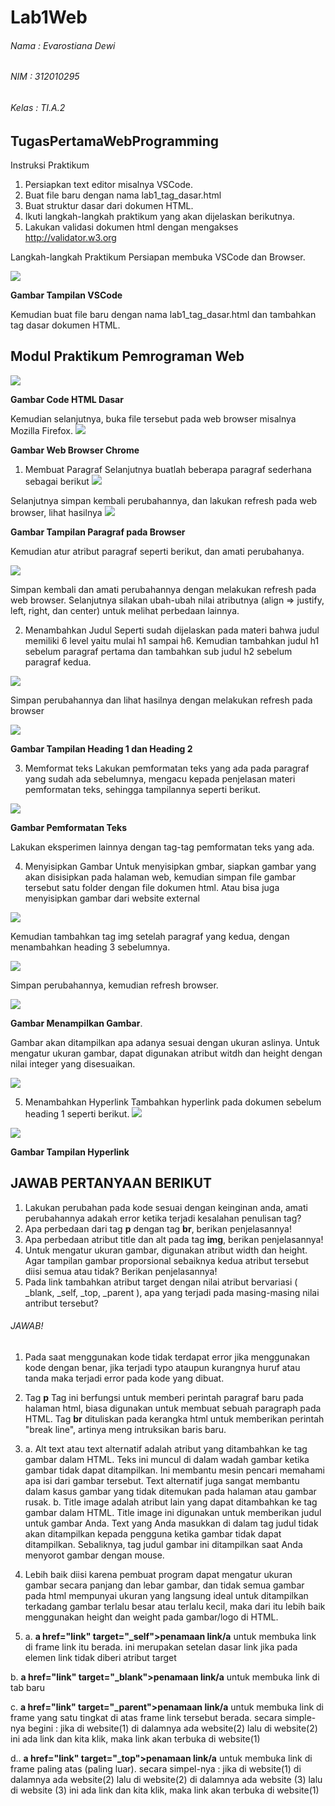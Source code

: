 # Lab1Web
###### Nama : Evarostiana Dewi
###### NIM : 312010295
###### Kelas : TI.A.2

## TugasPertamaWebProgramming

Instruksi Praktikum
1. Persiapkan text editor misalnya VSCode.
2. Buat file baru dengan nama lab1_tag_dasar.html
3. Buat struktur dasar dari dokumen HTML.
4. Ikuti langkah-langkah praktikum yang akan dijelaskan berikutnya.
5. Lakukan validasi dokumen html dengan mengakses http://validator.w3.org

Langkah-langkah Praktikum
Persiapan membuka VSCode dan Browser.

![](images/1.jpg)

**Gambar Tampilan VSCode**

Kemudian buat file baru dengan nama lab1_tag_dasar.html dan tambahkan tag dasar dokumen HTML.

## **Modul Praktikum Pemrograman Web**

![](images/2.jpg)

**Gambar Code HTML Dasar**


Kemudian selanjutnya, buka file tersebut pada web browser misalnya Mozilla Firefox.
![](images/3.jpg)

**Gambar Web Browser Chrome**


1. Membuat Paragraf
Selanjutnya buatlah beberapa paragraf sederhana sebagai berikut
![](images/1membuat%20paragraph.png)

Selanjutnya simpan kembali perubahannya, dan lakukan refresh pada web browser, lihat hasilnya
![](images/4.jpg)

**Gambar Tampilan Paragraf pada Browser**

Kemudian atur atribut paragraf seperti berikut, dan amati perubahanya.

![](images/2menambah%20atribut.png)

Simpan kembali dan amati perubahannya dengan melakukan refresh pada web browser. 
Selanjutnya silakan ubah-ubah nilai atributnya (align => justify, left, right, dan center) untuk melihat 
perbedaan lainnya. 

2. Menambahkan Judul
Seperti sudah dijelaskan pada materi bahwa judul memiliki 6 level yaitu mulai h1 sampai h6. 
Kemudian tambahkan judul h1 sebelum paragraf pertama dan tambahkan sub judul h2 sebelum 
paragraf kedua.

![](images/3menambah%20judul.png)

Simpan perubahannya dan lihat hasilnya dengan melakukan refresh pada browser

![](images/5.jpg)

**Gambar Tampilan Heading 1 dan Heading 2**

3. Memformat teks
Lakukan pemformatan teks yang ada pada paragraf yang sudah ada sebelumnya, mengacu kepada 
penjelasan materi pemformatan teks, sehingga tampilannya seperti berikut.

![](images/6.jpg)

**Gambar Pemformatan Teks**

Lakukan eksperimen lainnya dengan tag-tag pemformatan teks yang ada.

4. Menyisipkan Gambar
Untuk menyisipkan gmbar, siapkan gambar yang akan disisipkan pada halaman web, kemudian 
simpan file gambar tersebut satu folder dengan file dokumen html. Atau bisa juga menyisipkan 
gambar dari website external

![](images/4menambah%20logo.png)

Kemudian tambahkan tag img setelah paragraf yang kedua, dengan menambahkan heading 3
sebelumnya.

![](images/5menambah%20tagimg.png)

Simpan perubahannya, kemudian refresh browser.

![](images/7.jpg)

**Gambar Menampilkan Gambar**.

Gambar akan ditampilkan apa adanya sesuai dengan ukuran aslinya. Untuk mengatur ukuran 
gambar, dapat digunakan atribut witdh dan height dengan nilai integer yang disesuaikan.

![](images/6menambah%20size.png)

5. Menambahkan Hyperlink
Tambahkan hyperlink pada dokumen sebelum heading 1 seperti berikut.
![](images/7menambah%20linknavigasi.png)

![](images/8.jpg)

**Gambar Tampilan Hyperlink**








## JAWAB PERTANYAAN BERIKUT

1. Lakukan perubahan pada kode sesuai dengan keinginan anda, amati perubahannya adakah 
error ketika terjadi kesalahan penulisan tag?
2. Apa perbedaan dari tag **p** dengan tag **br**, berikan penjelasannya!
3. Apa perbedaan atribut title dan alt pada tag **img**, berikan penjelasannya!
4. Untuk mengatur ukuran gambar, digunakan atribut width dan height. Agar tampilan gambar 
proporsional sebaiknya kedua atribut tersebut diisi semua atau tidak? Berikan penjelasannya!
5. Pada link tambahkan atribut target dengan nilai atribut bervariasi ( _blank, _self, _top, 
_parent ), apa yang terjadi pada masing-masing nilai antribut tersebut?

###### JAWAB!
1. Pada saat menggunakan kode tidak terdapat error jika menggunakan kode dengan benar, jika terjadi typo ataupun kurangnya huruf atau tanda maka terjadi error pada kode yang dibuat.
   
2. Tag  **p** Tag ini berfungsi untuk memberi perintah paragraf baru pada halaman html, biasa digunakan untuk membuat sebuah paragraph pada HTML.
Tag **br** dituliskan pada kerangka html untuk memberikan perintah "break line", artinya meng intruksikan baris baru.
   
3. a.  Alt text atau text alternatif adalah atribut yang ditambahkan ke tag gambar dalam HTML. Teks ini muncul di dalam wadah gambar ketika gambar tidak dapat ditampilkan. Ini membantu mesin pencari memahami apa isi dari gambar tersebut. Text alternatif juga sangat membantu dalam kasus gambar yang tidak ditemukan pada halaman atau gambar rusak.
   b. Title image adalah atribut lain yang dapat ditambahkan ke tag gambar dalam HTML. Title image ini digunakan untuk memberikan judul untuk gambar Anda. Text yang Anda masukkan di dalam tag judul tidak akan ditampilkan kepada pengguna ketika gambar tidak dapat ditampilkan. Sebaliknya, tag judul gambar ini ditampilkan saat Anda menyorot gambar dengan mouse.
   
4. Lebih baik diisi karena pembuat program dapat mengatur ukuran gambar secara panjang dan lebar gambar, dan tidak semua gambar pada html mempunyai ukuran yang langsung ideal untuk ditampilkan terkadang gambar terlalu besar atau terlalu kecil, maka dari itu lebih baik menggunakan height dan weight pada gambar/logo di HTML.
   
5. a. 
 **a href="link" target="_self">penamaan link/a** 
untuk membuka link di frame link itu berada. ini merupakan setelan dasar link jika pada elemen link tidak diberi atribut target 


 b. 
 **a href="link" target="_blank">penamaan link/a** 
untuk membuka link di tab baru 

 c. 
 **a href="link" target="_parent">penamaan link/a** 
untuk membuka link di frame yang satu tingkat di atas frame link tersebut berada. secara simple-nya begini : jika di website(1) di dalamnya ada website(2) lalu di website(2) ini ada link dan kita klik, maka link akan terbuka di website(1) 

 d.. 
 **a href="link" target="_top">penamaan link/a** 
untuk membuka link di frame paling atas (paling luar). secara simpel-nya : jika di website(1) di dalamnya ada website(2) lalu di website(2) di dalamnya ada website (3) lalu di website (3) ini ada link dan kita klik, maka link akan terbuka di website(1)


